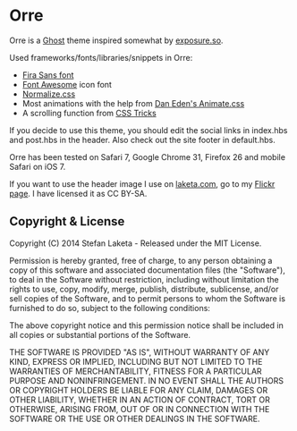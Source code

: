 # Orre

Orre is a [Ghost](http://github.com/tryghost/ghost/) theme inspired somewhat by [exposure.so](http://exposure.so).

Used frameworks/fonts/libraries/snippets in Orre:
* [Fira Sans font](http://www.mozilla.org/en-US/styleguide/products/firefox-os/typeface/)
* [Font Awesome](http://fontawesome.io/) icon font
* [Normalize.css](http://necolas.github.io/normalize.css/)
* Most animations with the help from [Dan Eden's Animate.css](https://daneden.me/animate/)
* A scrolling function from [CSS Tricks](http://css-tricks.com/snippets/jquery/smooth-scrolling/)

If you decide to use this theme, you should edit the social links in index.hbs and post.hbs in the header. Also check out the site footer in default.hbs.

Orre has been tested on Safari 7, Google Chrome 31, Firefox 26 and mobile Safari on iOS 7.

If you want to use the header image I use on [laketa.com](http://laketa.com), go to my [Flickr page](http://www.flickr.com/photos/laketa/11815188133/). I have licensed it as CC BY-SA.

## Copyright & License

Copyright (C) 2014 Stefan Laketa - Released under the MIT License.

Permission is hereby granted, free of charge, to any person obtaining a copy of this software and associated documentation files (the "Software"), to deal in the Software without restriction, including without limitation the rights to use, copy, modify, merge, publish, distribute, sublicense, and/or sell copies of the Software, and to permit persons to whom the Software is furnished to do so, subject to the following conditions:

The above copyright notice and this permission notice shall be included in all copies or substantial portions of the Software.

THE SOFTWARE IS PROVIDED "AS IS", WITHOUT WARRANTY OF ANY KIND, EXPRESS OR IMPLIED, INCLUDING BUT NOT LIMITED TO THE WARRANTIES OF MERCHANTABILITY, FITNESS FOR A PARTICULAR PURPOSE AND
NONINFRINGEMENT. IN NO EVENT SHALL THE AUTHORS OR COPYRIGHT HOLDERS BE LIABLE FOR ANY CLAIM, DAMAGES OR OTHER LIABILITY, WHETHER IN AN ACTION OF CONTRACT, TORT OR OTHERWISE, ARISING FROM, OUT OF OR IN CONNECTION WITH THE SOFTWARE OR THE USE OR OTHER DEALINGS IN THE SOFTWARE.

